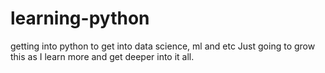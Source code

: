 # learning-python
getting into python to get into data science, ml and etc
Just going to grow this as I learn more and get deeper into it all. 
